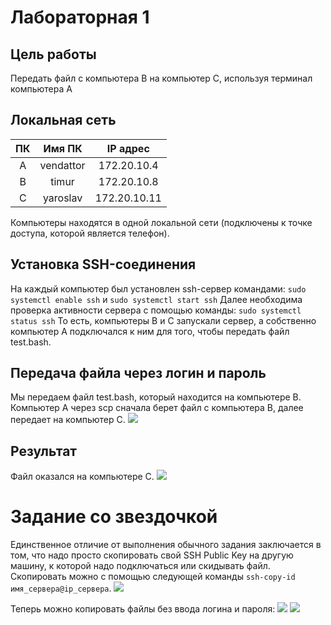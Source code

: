 # Лабораторная 1
## Цель работы
Передать файл с компьютера B на компьютер C, используя терминал компьютера А
## Локальная сеть
| ПК | Имя ПК | IP адрес |
| :---------: | :---------: | :---------: |
| A | vendattor | 172.20.10.4 |
| B | timur | 172.20.10.8 |
| C | yaroslav | 172.20.10.11 |


Компьютеры находятся в одной локальной сети (подключены к точке доступа, которой является телефон).
## Установка SSH-соединения
На каждый компьютер был установлен ssh-сервер командами:
  `sudo systemctl enable ssh` и 
  `sudo systemctl start ssh`
Далее необходима проверка активности сервера с помощью команды:
  `sudo systemctl status ssh`
То есть, компьютеры B и C запускали сервер, а собственно компьютер A подключался к ним для того, чтобы передать файл test.bash.
## Передача файла через логин и пароль
Мы передаем файл test.bash, который находится на компьютере В.
Компьютер А через scp сначала берет файл с компьютера В, далее передает на компьютер С.
<image src="/lab_1/photo_2023-11-07_20-59-18.jpg">
## Результат
Файл оказался на компьютере C.
<image src="/lab_1/photo_2023-11-07_20-59-19.jpg">
# Задание со звездочкой
Единственное отличие от выполнения обычного задания заключается в том, что надо просто скопировать свой SSH Public Key на другую машину, к которой надо подключаться или скидывать файл. Скопировать можно с помощью следующей команды `ssh-copy-id имя_сервера@ip_сервера`.
<image src="/lab_1/Screenshot from 2023-12-25 22-01-53.png">

Теперь можно копировать файлы без ввода логина и пароля:
<image src="/lab_1/Screenshot from 2023-12-25 22-17-43.png">
<image src="/lab_1/Screenshot from 2023-12-25 22-18-06.png">
